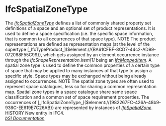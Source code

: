 IfcSpatialZoneType
==================
The [_IfcSpatialZoneType_]($element://{982267FC-426A-48b9-936C-EE619E7C26AB})
defines a list of commonly shared property set definitions of a space and an
optional set of product representations. It is used to define a space
specification (i.e. the specific space information, that is common to all
occurrences of that space type).  
NOTE The product representations are defined as representation maps (at the
level of the supertype
[_IfcTypeProduct_]($element://{BA61CFBF-8CD7-44c2-AD99-072068F55C99}), which
gets assigned by an element occurrence instance through the
_IfcShapeRepresentation.Item[1]_ being an
[_IfcMappedItem_]($element://{F1BD66A5-8531-41ca-BD3B-E02D0F1BE3C1}).  
A spatial zone type is used to define the common properties of a certain type
of space that may be applied to many instances of that type to assign a
specific style. Space types may be exchanged without being already assigned to
occurrences.  
NOTE The spatial zone types are often used to represent space catalogues, less
so for sharing a common representation map. Spatial zone types in a space
catalogue share same space classification and a common set of space
requirement properties.  
The occurrences of
[_IfcSpatialZoneType_]($element://{982267FC-426A-48b9-936C-EE619E7C26AB}) are
represented by instances of
[_IfcSpatialZone_]($element://{C6BFC05D-09D4-4bed-92A9-1823739DE0C8}).  
HISTORY New entity in IFC4.  
[ _bSI
Documentation_](https://standards.buildingsmart.org/IFC/DEV/IFC4_2/FINAL/HTML/schema/ifcproductextension/lexical/ifcspatialzonetype.htm)


